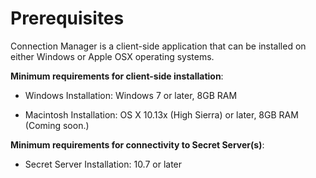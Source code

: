 [title]: #	"Prerequisites"
[tags]: #	"requirements"
[priority]: #	"2"
# Prerequisites

Connection Manager is a client-side application that can be installed on either Windows or Apple OSX operating systems. 

**Minimum requirements for client-side installation**:

- Windows Installation: Windows 7 or later, 8GB RAM

- Macintosh Installation: OS X 10.13x (High Sierra) or later, 8GB RAM (Coming soon.)

**Minimum requirements for connectivity to Secret Server(s)**:

- Secret Server Installation: 10.7 or later

